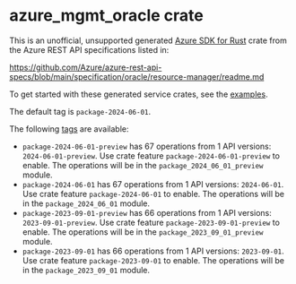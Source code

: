 # azure_mgmt_oracle crate

This is an unofficial, unsupported generated [Azure SDK for Rust](https://github.com/Azure/azure-sdk-for-rust/tree/legacy) crate from the Azure REST API specifications listed in:

https://github.com/Azure/azure-rest-api-specs/blob/main/specification/oracle/resource-manager/readme.md

To get started with these generated service crates, see the [examples](https://github.com/Azure/azure-sdk-for-rust/blob/legacy/services/README.md#examples).

The default tag is `package-2024-06-01`.

The following [tags](https://github.com/Azure/azure-sdk-for-rust/blob/legacy/services/tags.md) are available:

- `package-2024-06-01-preview` has 67 operations from 1 API versions: `2024-06-01-preview`. Use crate feature `package-2024-06-01-preview` to enable. The operations will be in the `package_2024_06_01_preview` module.
- `package-2024-06-01` has 67 operations from 1 API versions: `2024-06-01`. Use crate feature `package-2024-06-01` to enable. The operations will be in the `package_2024_06_01` module.
- `package-2023-09-01-preview` has 66 operations from 1 API versions: `2023-09-01-preview`. Use crate feature `package-2023-09-01-preview` to enable. The operations will be in the `package_2023_09_01_preview` module.
- `package-2023-09-01` has 66 operations from 1 API versions: `2023-09-01`. Use crate feature `package-2023-09-01` to enable. The operations will be in the `package_2023_09_01` module.